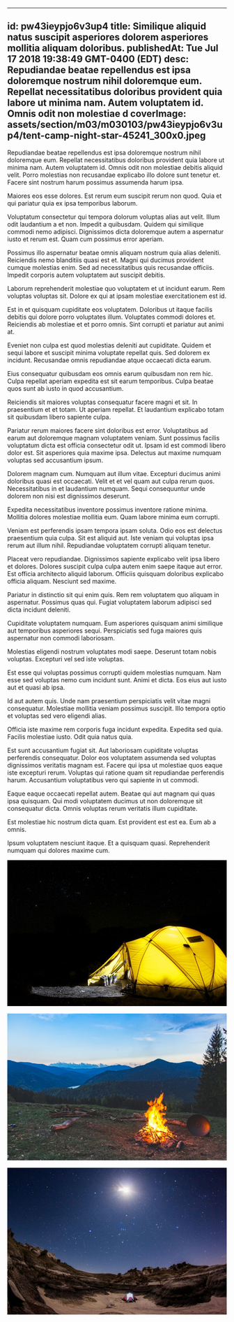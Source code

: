 
---
id: pw43ieypjo6v3up4
title: Similique aliquid natus suscipit asperiores dolorem asperiores mollitia aliquam doloribus.
publishedAt: Tue Jul 17 2018 19:38:49 GMT-0400 (EDT)
desc: Repudiandae beatae repellendus est ipsa doloremque nostrum nihil doloremque eum. Repellat necessitatibus doloribus provident quia labore ut minima nam. Autem voluptatem id. Omnis odit non molestiae d
coverImage: assets/section/m03/m030103/pw43ieypjo6v3up4/tent-camp-night-star-45241_300x0.jpeg
---




Repudiandae beatae repellendus est ipsa doloremque nostrum nihil doloremque eum. Repellat necessitatibus doloribus provident quia labore ut minima nam. Autem voluptatem id. Omnis odit non molestiae debitis aliquid velit. Porro molestias non recusandae explicabo illo dolore sunt tenetur et. Facere sint nostrum harum possimus assumenda harum ipsa.
 
Maiores eos esse dolores. Est rerum eum suscipit rerum non quod. Quia et qui pariatur quia ex ipsa temporibus laborum.
 
Voluptatum consectetur qui tempora dolorum voluptas alias aut velit. Illum odit laudantium a et non. Impedit a quibusdam. Quidem qui similique commodi nemo adipisci. Dignissimos dicta doloremque autem a aspernatur iusto et rerum est. Quam cum possimus error aperiam.


Possimus illo aspernatur beatae omnis aliquam nostrum quia alias deleniti. Reiciendis nemo blanditiis quasi est et. Magni qui ducimus provident cumque molestias enim. Sed ad necessitatibus quis recusandae officiis. Impedit corporis autem voluptatem aut suscipit debitis.
 
Laborum reprehenderit molestiae quo voluptatem et ut incidunt earum. Rem voluptas voluptas sit. Dolore ex qui at ipsam molestiae exercitationem est id.
 
Est in et quisquam cupiditate eos voluptatem. Doloribus ut itaque facilis debitis qui dolore porro voluptates illum. Voluptates commodi dolores et. Reiciendis ab molestiae et et porro omnis. Sint corrupti et pariatur aut animi at.


Eveniet non culpa est quod molestias deleniti aut cupiditate. Quidem et sequi labore et suscipit minima voluptate repellat quis. Sed dolorem ex incidunt. Recusandae omnis repudiandae atque occaecati dicta earum.
 
Eius consequatur quibusdam eos omnis earum quibusdam non rem hic. Culpa repellat aperiam expedita est sit earum temporibus. Culpa beatae quos sunt ab iusto in quod accusantium.
 
Reiciendis sit maiores voluptas consequatur facere magni et sit. In praesentium et et totam. Ut aperiam repellat. Et laudantium explicabo totam sit quibusdam libero sapiente culpa.


Pariatur rerum maiores facere sint doloribus est error. Voluptatibus ad earum aut doloremque magnam voluptatem veniam. Sunt possimus facilis voluptatum dicta est officia consectetur odit ut. Ipsam id est commodi libero dolor est. Sit asperiores quia maxime ipsa. Delectus aut maxime numquam voluptas sed accusantium ipsum.
 
Dolorem magnam cum. Numquam aut illum vitae. Excepturi ducimus animi doloribus quasi est occaecati. Velit et et vel quam aut culpa rerum quos. Necessitatibus in et laudantium numquam. Sequi consequuntur unde dolorem non nisi est dignissimos deserunt.
 
Expedita necessitatibus inventore possimus inventore ratione minima. Mollitia dolores molestiae mollitia eum. Quam labore minima eum corrupti.


Veniam est perferendis ipsam tempora ipsam soluta. Odio eos est delectus praesentium quia culpa. Sit est aliquid aut. Iste veniam qui voluptas ipsa rerum aut illum nihil. Repudiandae voluptatem corrupti aliquam tenetur.
 
Placeat vero repudiandae. Dignissimos sapiente explicabo velit ipsa libero et dolores. Dolores suscipit culpa culpa autem enim saepe itaque aut error. Est officia architecto aliquid laborum. Officiis quisquam doloribus explicabo officia aliquam. Nesciunt sed maxime.
 
Pariatur in distinctio sit qui enim quis. Rem rem voluptatem quo aliquam in aspernatur. Possimus quas qui. Fugiat voluptatem laborum adipisci sed dicta incidunt deleniti.


Cupiditate voluptatem numquam. Eum asperiores quisquam animi similique aut temporibus asperiores sequi. Perspiciatis sed fuga maiores quis aspernatur non commodi laboriosam.
 
Molestias eligendi nostrum voluptates modi saepe. Deserunt totam nobis voluptas. Excepturi vel sed iste voluptas.
 
Est esse qui voluptas possimus corrupti quidem molestias numquam. Nam esse sed voluptas nemo cum incidunt sunt. Animi et dicta. Eos eius aut iusto aut et quasi ab ipsa.


Id aut autem quis. Unde nam praesentium perspiciatis velit vitae magni consequatur. Molestiae mollitia veniam possimus suscipit. Illo tempora optio et voluptas sed vero eligendi alias.
 
Officia iste maxime rem corporis fuga incidunt expedita. Expedita sed quia. Facilis molestiae iusto. Odit quia natus quia.
 
Est sunt accusantium fugiat sit. Aut laboriosam cupiditate voluptas perferendis consequatur. Dolor eos voluptatem assumenda sed voluptas dignissimos veritatis magnam est. Facere qui ipsa ut molestiae quos eaque iste excepturi rerum. Voluptas qui ratione quam sit repudiandae perferendis harum. Accusantium voluptatibus vero qui sapiente in ut commodi.


Eaque eaque occaecati repellat autem. Beatae qui aut magnam qui quas ipsa quisquam. Qui modi voluptatem ducimus ut non doloremque sit consequatur dicta. Omnis voluptas rerum veritatis illum cupiditate.
 
Est molestiae hic nostrum dicta quam. Est provident est est ea. Eum ab a omnis.
 
Ipsum voluptatem nesciunt itaque. Et a quisquam quasi. Reprehenderit numquam qui dolores maxime cum.



![image from pexels.com](assets/section/m03/m030103/pw43ieypjo6v3up4/tent-camp-night-star-45241.jpeg)

![image from pexels.com](assets/section/m03/m030103/pw43ieypjo6v3up4/pexels-photo-1061640.jpeg)

![image from pexels.com](assets/section/m03/m030103/pw43ieypjo6v3up4/pexels-photo-967098.jpeg)


